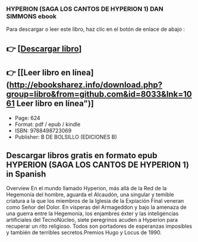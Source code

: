 ### HYPERION (SAGA LOS CANTOS DE HYPERION 1) DAN SIMMONS ebook

Para descargar o leer este libro, haz clic en el botón de enlace de abajo :

## 👉  [**[Descargar libro](http://ebooksharez.info/download.php?group=libro&from=github.com&id=8033&lnk=1061 "Descargar libro")**]

## 👉  [**[Leer libro en línea](http://ebooksharez.info/download.php?group=libro&from=github.com&id=8033&lnk=1061 Leer libro en línea")**]




* Page: 624
* Format: pdf / epub / kindle
* ISBN: 9788498723069
* Publisher:  B DE BOLSILLO (EDICIONES B) 

## Descargar libros gratis en formato epub HYPERION (SAGA LOS CANTOS DE HYPERION 1) in Spanish

Overview
En el mundo llamado Hyperion, más allá de la Red de la Hegemonía del hombre, aguarda el Alcaudón, una singular y temible criatura a la que los miembros de la Iglesia de la Expiación Final veneran como Señor del Dolor. En vísperas del Armageddon y bajo la amenaza de una guerra entre la Hegemonía, los enjambres éxter y las inteligencias artificiales del TecnoNúcleo, siete peregrinos acuden a Hyperion para recuperar un rito religioso. Todos son portadores de esperanzas imposibles y también de terribles secretos.Premios Hugo y Locus de 1990.



